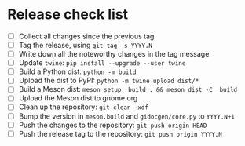 <!--
SPDX-FileCopyrightText: 2021 GNOME Foundation

SPDX-License-Identifier: Apache-2.0 OR GPL-3.0-or-later
-->

Release check list
==================

- [ ] Collect all changes since the previous tag
- [ ] Tag the release, using `git tag -s YYYY.N`
- [ ] Write down all the noteworthy changes in the tag message
- [ ] Update `twine`: `pip install --upgrade --user twine`
- [ ] Build a Python dist: `python -m build`
- [ ] Upload the dist to PyPI: `python -m twine upload dist/*`
- [ ] Build a Meson dist: `meson setup _build . && meson dist -C _build`
- [ ] Upload the Meson dist to gnome.org
- [ ] Clean up the repository: `git clean -xdf`
- [ ] Bump the version in `meson.build` and `gidocgen/core.py` to `YYYY.N+1`
- [ ] Push the changes to the repository: `git push origin HEAD`
- [ ] Push the release tag to the repository: `git push origin YYYY.N`
